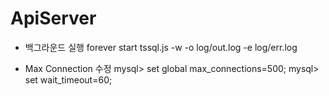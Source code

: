 # ApiServer


* 백그라운드 실행
forever start tssql.js -w -o log/out.log -e log/err.log

* Max Connection 수정
mysql> set global max_connections=500;
mysql> set wait_timeout=60;
